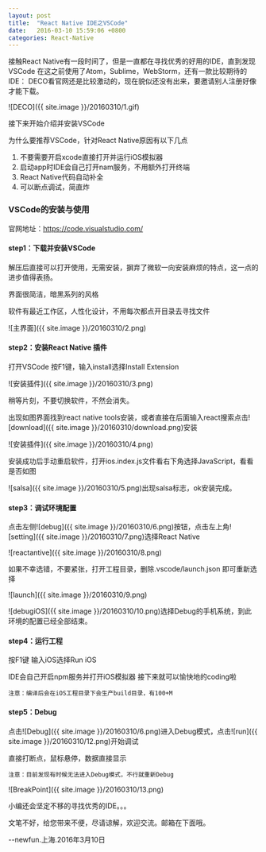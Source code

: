 ```yaml
---
layout: post
title:  "React Native IDE之VSCode"
date:   2016-03-10 15:59:06 +0800
categories: React-Native
---
```

接触React Native有一段时间了，但是一直都在寻找优秀的好用的IDE，直到发现VSCode
在这之前使用了Atom，Sublime，WebStorm，还有一款比较期待的IDE： DECO看官网还是比较激动的，现在貌似还没有出来，要邀请别人注册好像才能下载。

![DECO]({{ site.image }}/20160310/1.gif)

接下来开始介绍并安装VSCode

为什么要推荐VSCode，针对React Native原因有以下几点

1. 不要需要开启xcode直接打开并运行iOS模拟器
2. 启动app时IDE会自己打开nam服务，不用额外打开终端
3. React Native代码自动补全
4. 可以断点调试，简直炸

### VSCode的安装与使用

官网地址：<https://code.visualstudio.com/>

#### step1：下载并安装VSCode

解压后直接可以打开使用，无需安装，摒弃了微软一向安装麻烦的特点，这一点的进步值得表扬。

界面很简洁，暗黑系列的风格

软件有最近工作区，人性化设计，不用每次都点开目录去寻找文件

![主界面]({{ site.image }}/20160310/2.png)

#### step2：安装React Native 插件
打开VSCode 按F1键，输入install选择Install Extension

![安装插件]({{ site.image }}/20160310/3.png)

稍等片刻，不要切换软件，不然会消失。

出现如图界面找到react native tools安装，或者直接在后面输入react搜索点击![download]({{ site.image }}/20160310/download.png)安装

![安装插件]({{ site.image }}/20160310/4.png)

安装成功后手动重启软件，打开ios.index.js文件看右下角选择JavaScript，看看是否如图

![salsa]({{ site.image }}/20160310/5.png)出现salsa标志，ok安装完成。

#### step3：调试环境配置

点击左侧![debug]({{ site.image }}/20160310/6.png)按钮，点击左上角![setting]({{ site.image }}/20160310/7.png)选择React Native

![reactantive]({{ site.image }}/20160310/8.png)

如果不幸选错，不要紧张，打开工程目录，删除.vscode/launch.json 即可重新选择

![launch]({{ site.image }}/20160310/9.png)

![debugiOS]({{ site.image }}/20160310/10.png)选择Debug的手机系统，到此环境的配置已经全部结束。

#### step4：运行工程

按F1键 输入iOS选择Run iOS

IDE会自己开启npm服务并打开iOS模拟器
接下来就可以愉快地的coding啦

`注意：编译后会在iOS工程目录下会生产build目录，有100+M`

#### step5：Debug

点击![Debug]({{ site.image }}/20160310/6.png)进入Debug模式，点击![run]({{ site.image }}/20160310/12.png)开始调试

直接打断点，鼠标悬停，数据直接显示

`注意：目前发现有时候无法进入Debug模式，不行就重新Debug`

![BreakPoint]({{ site.image }}/20160310/13.png)

小编还会坚定不移的寻找优秀的IDE。。。




文笔不好，给您带来不便，尽请谅解，欢迎交流。邮箱在下面哦。

--newfun.上海.2016年3月10日



[jekyll-docs]: http://jekyllrb.com/docs/home
[jekyll-gh]:   https://github.com/jekyll/jekyll
[jekyll-talk]: https://talk.jekyllrb.com/

